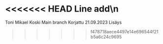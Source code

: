 <<<<<<< HEAD
Line add\n
=======
Toni Mikael Koski
Main branch
Korjattu 21.09.2023
Lisäys
>>>>>>> f478718aece4497e14e696544f21b5a6c24c9695
